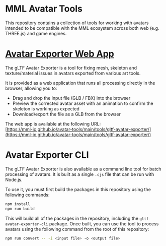 # MML Avatar Tools

This repository contains a collection of tools for working with avatars intended to be compatible with the MML 
ecosystem across both web (e.g. THREE.js) and game engines. 

# [Avatar Exporter Web App](https://mml-io.github.io/avatar-tools/main/tools/gltf-avatar-exporter/)

The gLTF Avatar Exporter is a tool for fixing mesh, skeleton and texture/material issues in avatars exported from 
various art tools.

It is provided as a web application that runs all processing directly in the browser, allowing you to:
* Drag and drop the input file (GLB / FBX) into the browser
* Preview the corrected avatar asset with an animation to confirm the skeleton is working as expected
* Download/export the file as a GLB from the browser

The web app is available at the following URL: \
[https://mml-io.github.io/avatar-tools/main/tools/gltf-avatar-exporter/](https://mml-io.github.io/avatar-tools/main/tools/gltf-avatar-exporter/)


# Avatar Exporter CLI

The gLTF Avatar Exporter is also available as a command line tool for batch processing of avatars. It is built as a 
single `.cjs` file that can be run with Node.js.

To use it, you must first build the packages in this repository using the following commands:

```bash
npm install
npm run build
```

This will build all of the packages in the repository, including the `gltf-avatar-exporter-cli` package. Once built, 
you can use the tool to process avatars using the following command from the root of this repository:

```bash
npm run convert -- -i <input file> -o <output file>
```
